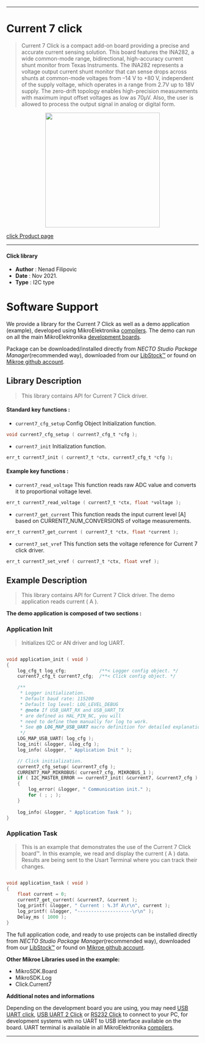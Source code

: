 
---
# Current 7 click

> Current 7 Click is a compact add-on board providing a precise and accurate current sensing solution. This board features the INA282, a wide common-mode range, bidirectional, high-accuracy current shunt monitor from Texas Instruments. The INA282 represents a voltage output current shunt monitor that can sense drops across shunts at common-mode voltages from –14 V to +80 V, independent of the supply voltage, which operates in a range from 2.7V up to 18V supply. The zero-drift topology enables high-precision measurements with maximum input offset voltages as low as 70μV. Also, the user is allowed to process the output signal in analog or digital form.

<p align="center">
  <img src="https://download.mikroe.com/images/click_for_ide/current7_click.png" height=300px>
</p>

[click Product page](https://www.mikroe.com/current-7-click)

---


#### Click library

- **Author**        : Nenad Filipovic
- **Date**          : Nov 2021.
- **Type**          : I2C type


# Software Support

We provide a library for the Current 7 Click
as well as a demo application (example), developed using MikroElektronika
[compilers](https://www.mikroe.com/necto-studio).
The demo can run on all the main MikroElektronika [development boards](https://www.mikroe.com/development-boards).

Package can be downloaded/installed directly from *NECTO Studio Package Manager*(recommended way), downloaded from our [LibStock&trade;](https://libstock.mikroe.com) or found on [Mikroe github account](https://github.com/MikroElektronika/mikrosdk_click_v2/tree/master/clicks).

## Library Description

> This library contains API for Current 7 Click driver.

#### Standard key functions :

- `current7_cfg_setup` Config Object Initialization function.
```c
void current7_cfg_setup ( current7_cfg_t *cfg );
```

- `current7_init` Initialization function.
```c
err_t current7_init ( current7_t *ctx, current7_cfg_t *cfg );
```

#### Example key functions :

- `current7_read_voltage` This function reads raw ADC value and converts it to proportional voltage level.
```c
err_t current7_read_voltage ( current7_t *ctx, float *voltage );
```

- `current7_get_current` This function reads the input current level [A] based on CURRENT7_NUM_CONVERSIONS of voltage measurements.
```c
err_t current7_get_current ( current7_t *ctx, float *current );
```

- `current7_set_vref` This function sets the voltage reference for Current 7 click driver.
```c
err_t current7_set_vref ( current7_t *ctx, float vref );
```

## Example Description

> This library contains API for Current 7 Click driver.
> The demo application reads current ( A ).

**The demo application is composed of two sections :**

### Application Init

> Initializes I2C or AN driver and log UART.

```c

void application_init ( void ) 
{
    log_cfg_t log_cfg;            /**< Logger config object. */
    current7_cfg_t current7_cfg;  /**< Click config object. */

    /** 
     * Logger initialization.
     * Default baud rate: 115200
     * Default log level: LOG_LEVEL_DEBUG
     * @note If USB_UART_RX and USB_UART_TX 
     * are defined as HAL_PIN_NC, you will 
     * need to define them manually for log to work. 
     * See @b LOG_MAP_USB_UART macro definition for detailed explanation.
     */
    LOG_MAP_USB_UART( log_cfg );
    log_init( &logger, &log_cfg );
    log_info( &logger, " Application Init " );

    // Click initialization.
    current7_cfg_setup( &current7_cfg );
    CURRENT7_MAP_MIKROBUS( current7_cfg, MIKROBUS_1 );
    if ( I2C_MASTER_ERROR == current7_init( &current7, &current7_cfg ) ) 
    {
        log_error( &logger, " Communication init." );
        for ( ; ; );
    }
    
    log_info( &logger, " Application Task " );
}

```

### Application Task

> This is an example that demonstrates the use of the Current 7 Click board™.
> In this example, we read and display the current ( A ) data.
> Results are being sent to the Usart Terminal where you can track their changes.

```c

void application_task ( void ) 
{
    float current = 0;
    current7_get_current( &current7, &current );
    log_printf( &logger, " Current : %.3f A\r\n", current );
    log_printf( &logger, "--------------------\r\n" );
    Delay_ms ( 1000 );
}

```

The full application code, and ready to use projects can be installed directly from *NECTO Studio Package Manager*(recommended way), downloaded from our [LibStock&trade;](https://libstock.mikroe.com) or found on [Mikroe github account](https://github.com/MikroElektronika/mikrosdk_click_v2/tree/master/clicks).

**Other Mikroe Libraries used in the example:**

- MikroSDK.Board
- MikroSDK.Log
- Click.Current7

**Additional notes and informations**

Depending on the development board you are using, you may need
[USB UART click](https://www.mikroe.com/usb-uart-click),
[USB UART 2 Click](https://www.mikroe.com/usb-uart-2-click) or
[RS232 Click](https://www.mikroe.com/rs232-click) to connect to your PC, for
development systems with no UART to USB interface available on the board. UART
terminal is available in all MikroElektronika
[compilers](https://shop.mikroe.com/compilers).

---
